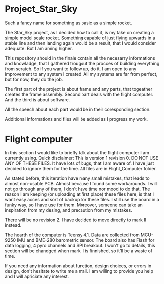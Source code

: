 # Project_Star_Sky
Such a fancy name for something as basic as a simple rocket.

The Star_Sky project, as I decided how to call it, is my take on creating a simple model scale rocket.
Something capable of just flying upwards in a stable line and then landing again would be a result, that I would consider adequate. But I am aming higher.

This repository should in the finale contain all the necesarry informations and knowladge, that I gathered trougout the procces of building everything from scratch.
So if you want to follow up, do it. I am open to any improvement to any system I created. All my systems are far from perfect, but for now, they do the job.

The first part of the project is about frame and any parts, that togeather creates the frame assembly.
Second part deals with the flight computer.
And the third is about software.

All the speech about each part would be in their coresponding section.

Additional informations and files will be added as I progress my work.

# Flight computer

In this section I would like to briefly talk about the flight computer I am currently using.
Quick disclaimer: This is version 1 revision 0. DO NOT USE ANY OF THESE FILES. It have lots of bugs, that I am aware of. I have just decided to ignore them for the time.
All files are in Flight_Computer folder.

As stated before, this iteration have many small mistakes, that leads to almost non-usable PCB. Almost because I found some workarounds.
I will not go through any of them, I don't have time nor mood to do that. 
The reason I am keeping (or uploading at first place) these files here, is that I want easy acces and sort of backup for these files. I still use the board in a funky way, so I have use for them. 
Moreover, someone can take an inspiration from my desing, and precaution from my mistakes.

There will be no revision 2. I have decided to move directly to mark II instead. 

The hearth of the computer is Teensy 4.1. Data are collected from MCU-9250 IMU and BME-280 barometric sensor.
The board also has Flash for data logging, 4 pyro channels and SPI breakout.
I won't go to details, this section will be chandged when mark II is finnished, so it'll be a waste of time.

If you need any information about function, design choices, or errors in design, don't hesitate to write me a mail. I am willing to provide you help and I will apriciate any interest.
